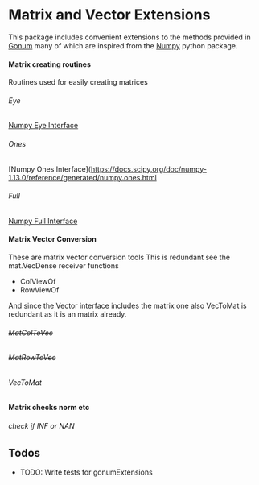 # Matrix and Vector Extensions
This package includes convenient extensions to the methods provided in [Gonum](https://www.gonum.org)
many of which are inspired from the [Numpy](http://www.numpy.org) python package.

#### Matrix creating routines
Routines used for easily creating matrices
###### Eye
[Numpy Eye Interface](https://docs.scipy.org/doc/numpy-1.13.0/reference/generated/numpy.eye.html)

###### Ones
[Numpy Ones Interface](https://docs.scipy.org/doc/numpy-1.13.0/reference/generated/numpy.ones.html
###### Full
[Numpy Full Interface](https://docs.scipy.org/doc/numpy-1.13.0/reference/generated/numpy.full.html#numpy.full)

#### Matrix Vector Conversion
These are matrix vector conversion tools
This is redundant see the mat.VecDense receiver functions
- ColViewOf
- RowViewOf

And since the Vector interface includes the matrix one
also VecToMat is redundant as it is an matrix already.

###### ~~MatColToVec~~

###### ~~MatRowToVec~~

###### ~~VecToMat~~

#### Matrix checks norm etc
###### check if INF or NAN

## Todos
- TODO: Write tests for gonumExtensions
